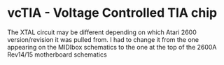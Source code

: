 # vcTIA - Voltage Controlled TIA chip

The XTAL circuit may be different depending on which Atari 2600 version/revision it was pulled from.
I had to change it from the one appearing on the MIDIbox schematics to the one at the top of the 2600A Rev14/15 motherboard schematics
